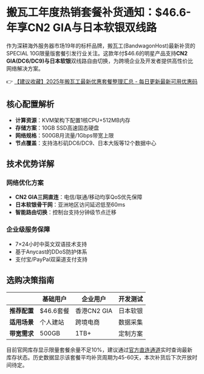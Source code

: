 # 搬瓦工年度热销套餐补货通知：$46.6-年享CN2 GIA与日本软银双线路

作为深耕海外服务器市场19年的标杆品牌，搬瓦工(BandwagonHost)最新补货的SPECIAL 10G限量版套餐引发行业关注。这款年付$46.6的明星产品支持**CN2 GIA(DC6/DC9)**与**日本软银**双线路自由切换，为跨境企业及开发者提供高性价比网络解决方案。

👉 [【建议收藏】2025年搬瓦工最新优惠套餐整理汇总 - 每日更新最新可用优惠码](https://bit.ly/banwagon)

## 核心配置解析
- **计算资源**：KVM架构下配置1核CPU+512MB内存
- **存储方案**：10GB SSD高速固态硬盘
- **网络规格**：500GB月流量/1Gbps带宽上限
- **节点覆盖**：支持洛杉矶DC6/DC9、日本大阪等12个数据中心

## 技术优势详解
### 网络优化方案
- **CN2 GIA三网直连**：电信/联通/移动均享QoS优先保障
- **日本软银骨干网**：亚洲地区访问延迟低至60ms
- **智能路由切换**：控制台支持分钟级节点迁移

### 企业级服务保障
- 7×24小时中英文双语技术支持
- 基于Anycast的DDoS防护体系
- 支付宝/PayPal双渠道支付支持

## 选购决策指南
|| 基础用户 | 企业用户 | 开发测试 |
|---|---|---|---|
| **推荐配置** | $46.6套餐 | 香港CN2 GIA | 日本软银 |
| **适用场景** | 个人建站 | 跨境电商 | 数据采集 |
| **带宽需求** | 500GB | 1TB+ | 定制方案 |

目前官网库存显示限量套餐余量不足10%，建议通过[官方直连通道](https://bit.ly/banwagon)实时查询最新库存状态。历史数据显示该套餐平均补货周期为45-60天，本次补货后下次开放时间待定。